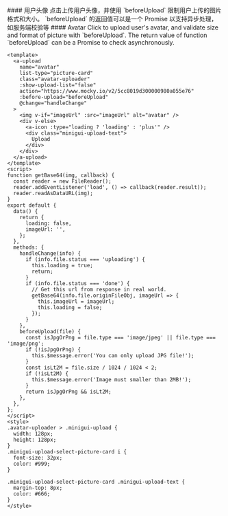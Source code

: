 <cn>
#### 用户头像
点击上传用户头像，并使用 `beforeUpload` 限制用户上传的图片格式和大小。
`beforeUpload` 的返回值可以是一个 Promise 以支持异步处理，如服务端校验等
</cn>

<us>
#### Avatar
Click to upload user's avatar, and validate size and format of picture with `beforeUpload`.
The return value of function `beforeUpload` can be a Promise to check asynchronously.
</us>

```vue
<template>
  <a-upload
    name="avatar"
    list-type="picture-card"
    class="avatar-uploader"
    :show-upload-list="false"
    action="https://www.mocky.io/v2/5cc8019d300000980a055e76"
    :before-upload="beforeUpload"
    @change="handleChange"
  >
    <img v-if="imageUrl" :src="imageUrl" alt="avatar" />
    <div v-else>
      <a-icon :type="loading ? 'loading' : 'plus'" />
      <div class="minigui-upload-text">
        Upload
      </div>
    </div>
  </a-upload>
</template>
<script>
function getBase64(img, callback) {
  const reader = new FileReader();
  reader.addEventListener('load', () => callback(reader.result));
  reader.readAsDataURL(img);
}
export default {
  data() {
    return {
      loading: false,
      imageUrl: '',
    };
  },
  methods: {
    handleChange(info) {
      if (info.file.status === 'uploading') {
        this.loading = true;
        return;
      }
      if (info.file.status === 'done') {
        // Get this url from response in real world.
        getBase64(info.file.originFileObj, imageUrl => {
          this.imageUrl = imageUrl;
          this.loading = false;
        });
      }
    },
    beforeUpload(file) {
      const isJpgOrPng = file.type === 'image/jpeg' || file.type === 'image/png';
      if (!isJpgOrPng) {
        this.$message.error('You can only upload JPG file!');
      }
      const isLt2M = file.size / 1024 / 1024 < 2;
      if (!isLt2M) {
        this.$message.error('Image must smaller than 2MB!');
      }
      return isJpgOrPng && isLt2M;
    },
  },
};
</script>
<style>
.avatar-uploader > .minigui-upload {
  width: 128px;
  height: 128px;
}
.minigui-upload-select-picture-card i {
  font-size: 32px;
  color: #999;
}

.minigui-upload-select-picture-card .minigui-upload-text {
  margin-top: 8px;
  color: #666;
}
</style>
```
